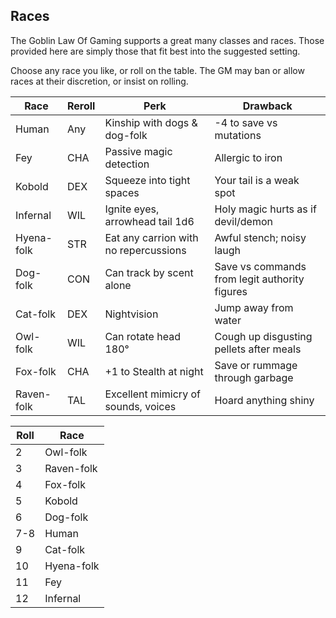 ## Races

The Goblin Law Of Gaming supports a great many classes and races. Those provided
here are simply those that fit best into the suggested setting.

Choose any race you like, or roll on the table. The GM may ban or allow races at
their discretion, or insist on rolling.

   Race    |Reroll|                 Perk                 |                  Drawback
-----------|------|--------------------------------------|---------------------------------------------
Human      | Any  |Kinship with dogs & dog-folk          |-4 to save vs mutations
Fey        | CHA  |Passive magic detection               |Allergic to iron
Kobold     | DEX  |Squeeze into tight spaces             |Your tail is a weak spot
Infernal   | WIL  |Ignite eyes, arrowhead tail 1d6       |Holy magic hurts as if devil/demon
Hyena-folk | STR  |Eat any carrion with no repercussions |Awful stench; noisy laugh
Dog-folk   | CON  |Can track by scent alone              |Save vs commands from legit authority figures
Cat-folk   | DEX  |Nightvision                           |Jump away from water
Owl-folk   | WIL  |Can rotate head 180°                  |Cough up disgusting pellets after meals
Fox-folk   | CHA  |+1 to Stealth at night                |Save or rummage through garbage
Raven-folk | TAL  |Excellent mimicry of sounds, voices   |Hoard anything shiny


Roll | Race
-----|---------
   2 | Owl-folk
   3 | Raven-folk
   4 | Fox-folk
   5 | Kobold
   6 | Dog-folk
 7-8 | Human
   9 | Cat-folk
  10 | Hyena-folk
  11 | Fey
  12 | Infernal
